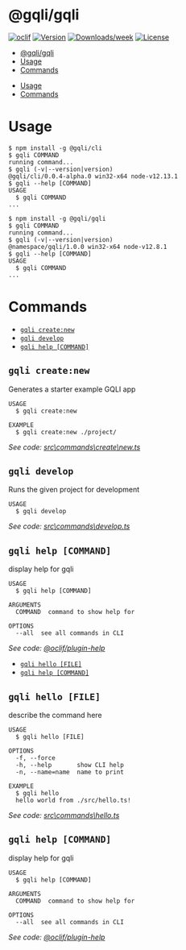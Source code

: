# @gqli/gqli

[![oclif](https://img.shields.io/badge/cli-oclif-brightgreen.svg)](https://oclif.io)
[![Version](https://img.shields.io/npm/v/@namespace/gqli.svg)](https://npmjs.org/package/@namespace/gqli)
[![Downloads/week](https://img.shields.io/npm/dw/@namespace/gqli.svg)](https://npmjs.org/package/@namespace/gqli)
[![License](https://img.shields.io/npm/l/@namespace/gqli.svg)](https://github.com/Landuck/gqli/blob/master/package.json)

<!-- toc -->
* [@gqli/gqli](#gqligqli)
* [Usage](#usage)
* [Commands](#commands)
<!-- tocstop -->

- [Usage](#usage)
- [Commands](#commands)
  <!-- tocstop -->

# Usage

<!-- usage -->
```sh-session
$ npm install -g @gqli/cli
$ gqli COMMAND
running command...
$ gqli (-v|--version|version)
@gqli/cli/0.0.4-alpha.0 win32-x64 node-v12.13.1
$ gqli --help [COMMAND]
USAGE
  $ gqli COMMAND
...
```
<!-- usagestop -->

```sh-session
$ npm install -g @gqli/gqli
$ gqli COMMAND
running command...
$ gqli (-v|--version|version)
@namespace/gqli/1.0.0 win32-x64 node-v12.8.1
$ gqli --help [COMMAND]
USAGE
  $ gqli COMMAND
...
```

<!-- usagestop -->

# Commands

<!-- commands -->
* [`gqli create:new`](#gqli-createnew)
* [`gqli develop`](#gqli-develop)
* [`gqli help [COMMAND]`](#gqli-help-command)

## `gqli create:new`

Generates a starter example GQLI app

```
USAGE
  $ gqli create:new

EXAMPLE
  $ gqli create:new ./project/
```

_See code: [src\commands\create\new.ts](https://github.com/Landuck/gqli/blob/v0.0.4-alpha.0/src\commands\create\new.ts)_

## `gqli develop`

Runs the given project for development

```
USAGE
  $ gqli develop
```

_See code: [src\commands\develop.ts](https://github.com/Landuck/gqli/blob/v0.0.4-alpha.0/src\commands\develop.ts)_

## `gqli help [COMMAND]`

display help for gqli

```
USAGE
  $ gqli help [COMMAND]

ARGUMENTS
  COMMAND  command to show help for

OPTIONS
  --all  see all commands in CLI
```

_See code: [@oclif/plugin-help](https://github.com/oclif/plugin-help/blob/v2.2.3/src\commands\help.ts)_
<!-- commandsstop -->

- [`gqli hello [FILE]`](#gqli-hello-file)
- [`gqli help [COMMAND]`](#gqli-help-command)

## `gqli hello [FILE]`

describe the command here

```
USAGE
  $ gqli hello [FILE]

OPTIONS
  -f, --force
  -h, --help       show CLI help
  -n, --name=name  name to print

EXAMPLE
  $ gqli hello
  hello world from ./src/hello.ts!
```

_See code: [src\commands\hello.ts](https://github.com/Landuck/gqli/blob/v1.0.0/src\commands\hello.ts)_

## `gqli help [COMMAND]`

display help for gqli

```
USAGE
  $ gqli help [COMMAND]

ARGUMENTS
  COMMAND  command to show help for

OPTIONS
  --all  see all commands in CLI
```

_See code: [@oclif/plugin-help](https://github.com/oclif/plugin-help/blob/v2.2.3/src\commands\help.ts)_

<!-- commandsstop -->
